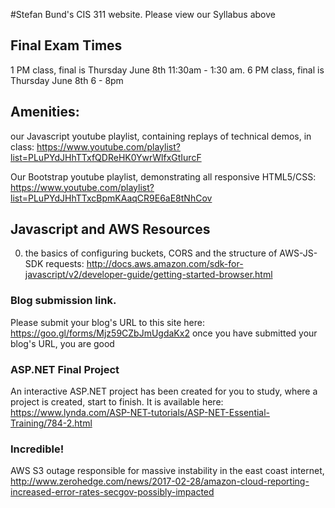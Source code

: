
#Stefan Bund's CIS 311 website. Please view our Syllabus above
## Final Exam Times
 1 PM class, final is Thursday June 8th 11:30am - 1:30 am. 
 6 PM class, final is Thursday June 8th 6 - 8pm

## Amenities: 
our Javascript youtube playlist, containing replays of technical demos, in class: https://www.youtube.com/playlist?list=PLuPYdJHhTTxfQDReHK0YwrWlfxGtIurcF

Our Bootstrap youtube playlist, demonstrating all responsive HTML5/CSS: https://www.youtube.com/playlist?list=PLuPYdJHhTTxcBpmKAaqCR9E6aE8tNhCov

## Javascript and AWS Resources
0. the basics of configuring buckets, CORS and the structure of AWS-JS-SDK requests: http://docs.aws.amazon.com/sdk-for-javascript/v2/developer-guide/getting-started-browser.html

### Blog submission link. 
Please submit your blog's URL to this site here: https://goo.gl/forms/Mjz59CZbJmUgdaKx2 once you have submitted your blog's URL, you are good

### ASP.NET Final Project
An interactive ASP.NET project has been created for you to study, where a project is created, start to finish. It is available here: https://www.lynda.com/ASP-NET-tutorials/ASP-NET-Essential-Training/784-2.html

### Incredible!
AWS S3 outage responsible for massive instability in the east coast internet, http://www.zerohedge.com/news/2017-02-28/amazon-cloud-reporting-increased-error-rates-secgov-possibly-impacted
